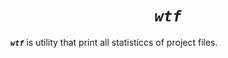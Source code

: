 <div align='center'>

# ***`wtf`***

</div>

***`wtf`*** is utility that print all statisticcs of project files.
